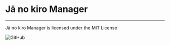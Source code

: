 # Jā no kiro Manager

---
Jā no kiro Manager is licensed under the MIT License

![GitHub](https://img.shields.io/github/license/Ja-no-kiro/Manager?style=for-the-badge)
